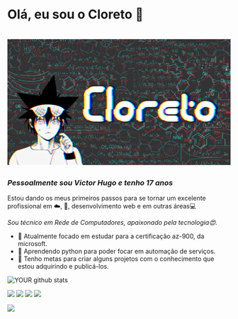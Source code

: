 # Olá, eu sou o Cloreto 👋
<h1 align="center">
 <img src="https://github.com/CloretoJannuzzi/CloretoJannuzzi/blob/main/banner.png?raw=true"/>
</h1>

### _Pessoalmente sou Victor Hugo e tenho 17 anos_

Estou dando os meus primeiros passos para se tornar um excelente profissional em ☁️, 🐍, desenvolvimento web e em outras áreas💻

_Sou técnico em Rede de Computadores, apaixonado pela tecnologia😍._
- 🧠 Atualmente focado em estudar para a certificação az-900, da microsoft.
- 🐍 Aprendendo python para poder focar em automação de serviços.
- 🧪 Tenho metas para criar alguns projetos com o conhecimento que estou adquirindo e publicá-los. 

![YOUR github stats](https://github-readme-stats.vercel.app/api?username=cloretojannuzzi)

[<img src="https://img.shields.io/badge/twitter-%231DA1F2.svg?&style=for-the-badge&logo=twitter&logoColor=white" />](https://twitter.com/CloretoJannuzzi) [<img src="https://img.shields.io/badge/linkedin-%230077B5.svg?&style=for-the-badge&logo=linkedin&logoColor=white" />](https://www.linkedin.com/in/victor-hugo-santos-5978b6216) [<img src = "https://img.shields.io/badge/instagram-%23E4405F.svg?&style=for-the-badge&logo=instagram&logoColor=white">](https://www.instagram.com/victorh_jannuzzi/) [<img src = "https://img.shields.io/badge/facebook-%231877F2.svg?&style=for-the-badge&logo=facebook&logoColor=white">](https://www.facebook.com/profile.php?id=100008118695213)

<a href='https://twitter.com/CloretoJannuzzi' target='_blank'><img src="https://img.shields.io/badge/twitter-%231DA1F2.svg?&style=for-the-badge&logo=twitter&logoColor=white" /></a>
